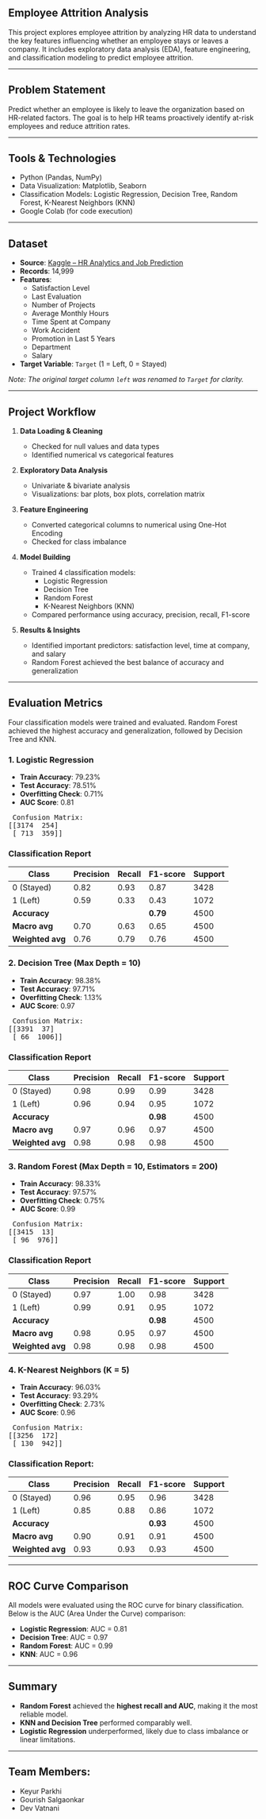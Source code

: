## Employee Attrition Analysis

This project explores employee attrition by analyzing HR data to understand the key features influencing whether an employee stays or leaves a company. It includes exploratory data analysis (EDA), feature engineering, and classification modeling to predict employee attrition.

---

## Problem Statement

Predict whether an employee is likely to leave the organization based on HR-related factors. The goal is to help HR teams proactively identify at-risk employees and reduce attrition rates.

---

## Tools & Technologies

- Python (Pandas, NumPy)
- Data Visualization: Matplotlib, Seaborn
- Classification Models: Logistic Regression, Decision Tree, Random Forest, K-Nearest Neighbors (KNN)
- Google Colab (for code execution)

---

## Dataset

- **Source**: [Kaggle – HR Analytics and Job Prediction](https://www.kaggle.com/datasets/mfaisalqureshi/hr-analytics-and-job-prediction)
- **Records**: 14,999
- **Features**:
  - Satisfaction Level
  - Last Evaluation
  - Number of Projects
  - Average Monthly Hours
  - Time Spent at Company
  - Work Accident
  - Promotion in Last 5 Years
  - Department
  - Salary
- **Target Variable**: `Target` (1 = Left, 0 = Stayed)

*Note: The original target column `left` was renamed to `Target` for clarity.*

---

## Project Workflow

1. **Data Loading & Cleaning**
   - Checked for null values and data types
   - Identified numerical vs categorical features

2. **Exploratory Data Analysis**
   - Univariate & bivariate analysis
   - Visualizations: bar plots, box plots, correlation matrix

3. **Feature Engineering**
   - Converted categorical columns to numerical using One-Hot Encoding
   - Checked for class imbalance

4. **Model Building**
   - Trained 4 classification models:
     - Logistic Regression
     - Decision Tree
     - Random Forest
     - K-Nearest Neighbors (KNN)
   - Compared performance using accuracy, precision, recall, F1-score

5. **Results & Insights**
   - Identified important predictors: satisfaction level, time at company, and salary
   - Random Forest achieved the best balance of accuracy and generalization

---

## Evaluation Metrics
Four classification models were trained and evaluated. Random Forest achieved the highest accuracy and generalization, followed by Decision Tree and KNN.

### 1. Logistic Regression
- **Train Accuracy**: 79.23%
- **Test Accuracy**: 78.51%
- **Overfitting Check**: 0.71%
- **AUC Score**: 0.81
<pre> Confusion Matrix:
[[3174  254]
 [ 713  359]] </pre>


### Classification Report
| Class       | Precision | Recall | F1-score | Support |
|-------------|-----------|--------|----------|---------|
| 0 (Stayed)  | 0.82      | 0.93   | 0.87     | 3428    |
| 1 (Left)    | 0.59      | 0.33   | 0.43     | 1072    |
| **Accuracy**|           |        | **0.79** | 4500    |
| **Macro avg** | 0.70    | 0.63   | 0.65     | 4500    |
| **Weighted avg** | 0.76 | 0.79   | 0.76     | 4500    |

### 2. Decision Tree (Max Depth = 10)
- **Train Accuracy**: 98.38%
- **Test Accuracy**: 97.71%
- **Overfitting Check**: 1.13%
- **AUC Score**: 0.97
<pre> Confusion Matrix:
[[3391  37]
 [ 66  1006]] </pre>
### Classification Report
| Class            | Precision | Recall | F1-score | Support |
|------------------|-----------|--------|----------|---------|
| 0 (Stayed)       | 0.98      | 0.99   | 0.99     | 3428    |
| 1 (Left)         | 0.96      | 0.94   | 0.95     | 1072    |
| **Accuracy**     |           |        | **0.98** | 4500    |
| **Macro avg**    | 0.97      | 0.96   | 0.97     | 4500    |
| **Weighted avg** | 0.98      | 0.98   | 0.98     | 4500    |


### 3. Random Forest (Max Depth = 10, Estimators = 200)
- **Train Accuracy**: 98.33%
- **Test Accuracy**: 97.57%
- **Overfitting Check**: 0.75%
- **AUC Score**: 0.99 
<pre> Confusion Matrix:
[[3415  13]
 [ 96  976]] </pre>

### Classification Report
| Class            | Precision | Recall | F1-score | Support |
|------------------|-----------|--------|----------|---------|
| 0 (Stayed)       | 0.97      | 1.00   | 0.98     | 3428    |
| 1 (Left)         | 0.99      | 0.91   | 0.95     | 1072    |
| **Accuracy**     |           |        | **0.98** | 4500    |
| **Macro avg**    | 0.98      | 0.95   | 0.97     | 4500    |
| **Weighted avg** | 0.98      | 0.98   | 0.98     | 4500    |


### 4. K-Nearest Neighbors (K = 5)
- **Train Accuracy**: 96.03%
- **Test Accuracy**: 93.29%
- **Overfitting Check**: 2.73%
- **AUC Score**: 0.96
<pre> Confusion Matrix:
[[3256  172]
 [ 130  942]] </pre>

### Classification Report:
| Class            | Precision | Recall | F1-score | Support |
|------------------|-----------|--------|----------|---------|
| 0 (Stayed)       | 0.96      | 0.95   | 0.96     | 3428    |
| 1 (Left)         | 0.85      | 0.88   | 0.86     | 1072    |
| **Accuracy**     |           |        | **0.93** | 4500    |
| **Macro avg**    | 0.90      | 0.91   | 0.91     | 4500    |
| **Weighted avg** | 0.93      | 0.93   | 0.93     | 4500    |

---

## ROC Curve Comparison

All models were evaluated using the ROC curve for binary classification. Below is the AUC (Area Under the Curve) comparison:

- **Logistic Regression**: AUC = 0.81  
- **Decision Tree**: AUC = 0.97  
- **Random Forest**: AUC = 0.99 
- **KNN**: AUC = 0.96

---

## Summary

- **Random Forest** achieved the **highest recall and AUC**, making it the most reliable model.
- **KNN and Decision Tree** performed comparably well.
- **Logistic Regression** underperformed, likely due to class imbalance or linear limitations.

---

## Team Members:

- Keyur Parkhi  
- Gourish Salgaonkar  
- Dev Vatnani  

